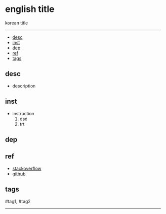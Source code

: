# english title

korean title

--------------------------

- [desc](#desc)
- [inst](#inst)
- [dep](#dep)
- [ref](#ref)
- [tags](#tags)

## desc
- description

## inst
- instruction
  1. dsd
  2. trt

## dep

## ref
  - [stackoverflow](https://stackoverflow.com/questions/)
  - [github](https://github.com/Epikem)

## tags
  #tag1, #tag2



--------------------------


 